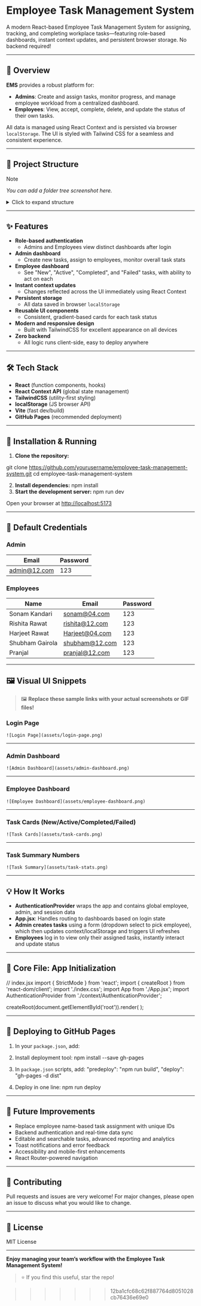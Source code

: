 
# Employee Task Management System

A modern React-based Employee Task Management System for assigning, tracking, and completing workplace tasks—featuring role-based dashboards, instant context updates, and persistent browser storage. No backend required!

---

## 🚀 Overview

**EMS** provides a robust platform for:
- **Admins**: Create and assign tasks, monitor progress, and manage employee workload from a centralized dashboard.
- **Employees**: View, accept, complete, delete, and update the status of their own tasks.

All data is managed using React Context and is persisted via browser `localStorage`. The UI is styled with Tailwind CSS for a seamless and consistent experience.

---

## 📁 Project Structure

<!-- SCREENSHOT/DIAGRAM PLACEHOLDER -->
> [!NOTE]  
> _You can add a folder tree screenshot here._
<details>
<summary>Click to expand structure</summary>

src/
├── assets/
├── Component/
│ ├── Authentication/
│ │ └── Login.jsx
│ ├── DashBoard/
│ │ ├── AdminDashboard.jsx
│ │ └── EmployeeDashBoard.jsx
│ ├── MainComponents/
│ │ ├── AllTask.jsx
│ │ ├── CreateTask.jsx
│ │ ├── Header.jsx
│ │ └── TaskListNumbers.jsx
│ └── TaskList/
│ ├── AcceptTask.jsx
│ ├── CompleteTask.jsx
│ ├── FailedTask.jsx
│ ├── NewTask.jsx
│ └── TaskList.jsx
├── context/
│ └── AuthenticationProvider.jsx
├── pages/
├── utils/
│ └── LocalStorage.jsx
├── App.jsx
├── index.jsx
├── index.css
└── main.jsx
</details>

---

## ✨ Features

- **Role-based authentication**
    - Admins and Employees view distinct dashboards after login
- **Admin dashboard**
    - Create new tasks, assign to employees, monitor overall task stats
- **Employee dashboard**
    - See "New", "Active", "Completed", and "Failed" tasks, with ability to act on each
- **Instant context updates**
    - Changes reflected across the UI immediately using React Context
- **Persistent storage**
    - All data saved in browser `localStorage`
- **Reusable UI components**
    - Consistent, gradient-based cards for each task status
- **Modern and responsive design**
    - Built with TailwindCSS for excellent appearance on all devices
- **Zero backend**
    - All logic runs client-side, easy to deploy anywhere

---

## 🛠 Tech Stack

- **React** (function components, hooks)
- **React Context API** (global state management)
- **TailwindCSS** (utility-first styling)
- **localStorage** (JS browser API)
- **Vite** (fast dev/build)
- **GitHub Pages** (recommended deployment)

---

## 🔧 Installation & Running

1. **Clone the repository:**

git clone https://github.com/yourusername/employee-task-management-system.git
cd employee-task-management-system

2. **Install dependencies:**
   npm install
3. **Start the development server:**
    npm run dev

  
Open your browser at [http://localhost:5173](http://localhost:5173)

---

## 🔑 Default Credentials

### Admin
| Email        | Password |
|--------------|----------|
| admin@12.com | 123      |

### Employees
| Name             | Email             | Password |
|------------------|-------------------|----------|
| Sonam Kandari    | sonam@04.com      | 123      |
| Rishita Rawat    | rishita@12.com    | 123      |
| Harjeet Rawat    | Harjeet@04.com    | 123      |
| Shubham Gairola  | shubham@12.com    | 123      |
| Pranjal          | pranjal@12.com    | 123      |

---

## 🖼️ Visual UI Snippets

> 🖼️ **Replace these sample links with your actual screenshots or GIF files!**

### Login Page  
`![Login Page](assets/login-page.png)`

---

### Admin Dashboard  
`![Admin Dashboard](assets/admin-dashboard.png)`

---

### Employee Dashboard  
`![Employee Dashboard](assets/employee-dashboard.png)`

---

### Task Cards (New/Active/Completed/Failed)
`![Task Cards](assets/task-cards.png)`

---

### Task Summary Numbers  
`![Task Summary](assets/task-stats.png)`

---

## 💡 How It Works

- **AuthenticationProvider** wraps the app and contains global employee, admin, and session data
- **App.jsx**: Handles routing to dashboards based on login state
- **Admin creates tasks** using a form (dropdown select to pick employee), which then updates context/localStorage and triggers UI refreshes
- **Employees** log in to view only their assigned tasks, instantly interact and update status

---

## 🧩 Core File: App Initialization

// index.jsx
import { StrictMode } from 'react';
import { createRoot } from 'react-dom/client';
import './index.css';
import App from './App.jsx';
import AuthenticationProvider from './context/AuthenticationProvider';

createRoot(document.getElementById('root')).render(
<StrictMode>
<AuthenticationProvider>
<App />
</AuthenticationProvider>
</StrictMode>
);


---

## 🚢 Deploying to GitHub Pages

1. In your `package.json`, add:


2. Install deployment tool:
npm install --save gh-pages

3. In `package.json` scripts, add:
"predeploy": "npm run build",
"deploy": "gh-pages -d dist"


4. Deploy in one line:
npm run deploy


---

## 🚀 Future Improvements

- Replace employee name-based task assignment with unique IDs
- Backend authentication and real-time data sync
- Editable and searchable tasks, advanced reporting and analytics
- Toast notifications and error feedback
- Accessibility and mobile-first enhancements
- React Router-powered navigation

---

## 🤝 Contributing

Pull requests and issues are very welcome! For major changes, please open an issue to discuss what you would like to change.

---

## 📄 License

MIT License

---

**Enjoy managing your team’s workflow with the Employee Task Management System!**

> ⭐ If you find this useful, star the repo!


 
>>>>>>> 12ba1cfc68c62f887764d8051028cb76436e69e0
